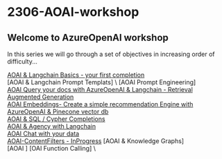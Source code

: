 # 2306-AOAI-workshop


## Welcome to AzureOpenAI workshop
In this series we will go through a set of objectives in increasing order of difficulty...

[AOAI & Langchain Basics - your first completion](./notebooks/Completions%20with%20AOAI%20%26%20Langchain.ipynb) \
[AOAI & Langchain Prompt Templats] \ 
[AOAI Prompt Engineering] \
[AOAI Query your docs with AzureOpenAI & Langchain - Retrieval Augmented Generation](./notebooks/AOAI-query-your-docs.ipynb) \
[AOAI Embeddings- Create a simple recommendation Engine with AzureOpenAI & Pinecone vector db](./notebooks/AOAI-Embeddings-RecommendationEngine.ipynb) \
[AOAI & SQL / Cypher Completions](./notebooks/AOAI-SQL-Cypher-Completions.ipynb) \
[AOAI & Agency with Langchain](./notebooks/AOAI-Langchain%20agency.ipynb) \
[AOAI Chat with your data](./notebooks/AOAI-Chat-with-your-data.py)     
[AOAI-ContentFilters - InProgress](./notebooks/AOAI-ContentFilters.py) 
[AOAI & Knowledge Graphs] \
[AOAI ]
[OAI Function Calling] \


